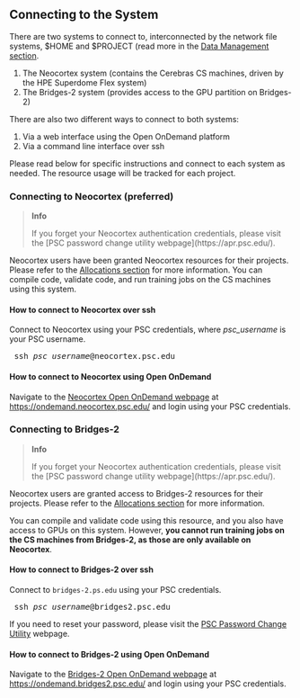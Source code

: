 ## Connecting to the System

There are two systems to connect to, interconnected by the network file systems, $HOME and $PROJECT (read more in the [Data Management section](https://www.psc.edu/resources/neocortex/docs/data-management).

1. The Neocortex system (contains the Cerebras CS machines, driven by the HPE Superdome Flex system)
2. The Bridges-2 system (provides access to the GPU partition on Bridges-2)

There are also two different ways to connect to both systems:

1. Via a web interface using the Open OnDemand platform
2. Via a command line interface over ssh

Please read below for specific instructions and connect to each system as needed. The resource usage will be tracked for each project.

### Connecting to Neocortex (preferred)

<blockquote><strong>Info</strong>
<p>If you forget your Neocortex authentication credentials, please visit the [PSC password change utility webpage](https://apr.psc.edu/).</p>
</blockquote>

Neocortex users have been granted Neocortex resources for their projects. Please refer to the [Allocations section](https://www.psc.edu/resources/neocortex/docs/allocations) for more information. You can compile code, validate code, and run training jobs on the CS machines using this system.

#### How to connect to Neocortex over ssh

Connect to Neocortex using your PSC credentials, where *psc_username* is your PSC username.

<pre> ssh <i>psc_username</i>@neocortex.psc.edu</pre>

#### How to connect to Neocortex using Open OnDemand

Navigate to the [Neocortex Open OnDemand webpage](https://ondemand.neocortex.psc.edu/) at https://ondemand.neocortex.psc.edu/ and login using your PSC credentials.

### Connecting to Bridges-2

<blockquote><strong>Info</strong>
<p>If you forget your Neocortex authentication credentials, please visit the [PSC password change utility webpage](https://apr.psc.edu/).</p>
</blockquote>

Neocortex users are granted access to Bridges-2 resources for their projects. Please refer to the [Allocations section](https://www.psc.edu/resources/neocortex/docs/allocations) for more information.

You can compile and validate code using this resource, and you also have access to GPUs on this system. However, **you cannot run training jobs on the CS machines from Bridges-2, as those are only available on Neocortex**.

#### How to connect to Bridges-2 over ssh

Connect to `bridges-2.ps.edu` using your PSC credentials. 
<pre> ssh <i>psc_username</i>@bridges2.psc.edu</pre>

If you need to reset your password, please visit the [PSC Password Change Utility](https://apr.psc.edu) webpage.

#### How to connect to Bridges-2 using Open OnDemand

Navigate to the [Bridges-2 Open OnDemand webpage](https://ondemand.bridges2.psc.edu/) at https://ondemand.bridges2.psc.edu/ and login using your PSC credentials.
